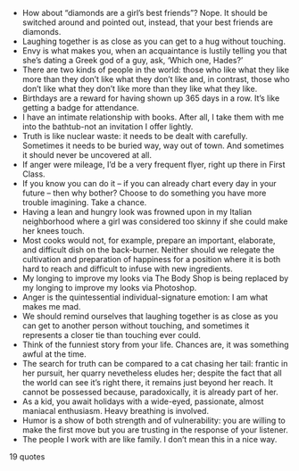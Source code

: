  - How about “diamonds are a girl’s best friends”? Nope. It should be switched around and pointed out, instead, that your best friends are diamonds.
 - Laughing together is as close as you can get to a hug without touching.
 - Envy is what makes you, when an acquaintance is lustily telling you that she’s dating a Greek god of a guy, ask, ‘Which one, Hades?’
 - There are two kinds of people in the world: those who like what they like more than they don’t like what they don’t like and, in contrast, those who don’t like what they don’t like more than they like what they like.
 - Birthdays are a reward for having shown up 365 days in a row. It’s like getting a badge for attendance.
 - I have an intimate relationship with books. After all, I take them with me into the bathtub-not an invitation I offer lightly.
 - Truth is like nuclear waste: it needs to be dealt with carefully. Sometimes it needs to be buried way, way out of town. And sometimes it should never be uncovered at all.
 - If anger were mileage, I’d be a very frequent flyer, right up there in First Class.
 - If you know you can do it – if you can already chart every day in your future – then why bother? Choose to do something you have more trouble imagining. Take a chance.
 - Having a lean and hungry look was frowned upon in my Italian neighborhood where a girl was considered too skinny if she could make her knees touch.
 - Most cooks would not, for example, prepare an important, elaborate, and difficult dish on the back-burner. Neither should we relegate the cultivation and preparation of happiness for a position where it is both hard to reach and difficult to infuse with new ingredients.
 - My longing to improve my looks via The Body Shop is being replaced by my longing to improve my looks via Photoshop.
 - Anger is the quintessential individual-signature emotion: I am what makes me mad.
 - We should remind ourselves that laughing together is as close as you can get to another person without touching, and sometimes it represents a closer tie than touching ever could.
 - Think of the funniest story from your life. Chances are, it was something awful at the time.
 - The search for truth can be compared to a cat chasing her tail: frantic in her pursuit, her quarry nevetheless eludes her; despite the fact that all the world can see it’s right there, it remains just beyond her reach. It cannot be possessed because, paradoxically, it is already part of her.
 - As a kid, you await holidays with a wide-eyed, passionate, almost maniacal enthusiasm. Heavy breathing is involved.
 - Humor is a show of both strength and of vulnerability: you are willing to make the first move but you are trusting in the response of your listener.
 - The people I work with are like family. I don’t mean this in a nice way.

19 quotes